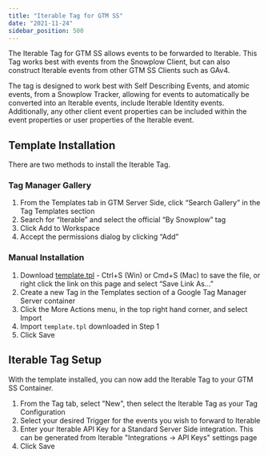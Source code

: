 ```yaml
---
title: "Iterable Tag for GTM SS"
date: "2021-11-24"
sidebar_position: 500
---
```


The Iterable Tag for GTM SS allows events to be forwarded to Iterable. This Tag works best with events from the Snowplow Client, but can also construct Iterable events from other GTM SS Clients such as GAv4.

The tag is designed to work best with Self Describing Events, and atomic events, from a Snowplow Tracker, allowing for events to automatically be converted into an Iterable events, include Iterable Identity events. Additionally, any other client event properties can be included within the event properties or user properties of the Iterable event.

## Template Installation

There are two methods to install the Iterable Tag.

### Tag Manager Gallery

1. From the Templates tab in GTM Server Side, click “Search Gallery” in the Tag Templates section
2. Search for “Iterable” and select the official “By Snowplow” tag
3. Click Add to Workspace
4. Accept the permissions dialog by clicking “Add”

### Manual Installation

1. Download [template.tpl](https://raw.githubusercontent.com/snowplow/snowplow-gtm-server-side-iterable-tag/main/template.tpl) - Ctrl+S (Win) or Cmd+S (Mac) to save the file, or right click the link on this page and select “Save Link As…”
2. Create a new Tag in the Templates section of a Google Tag Manager Server container
3. Click the More Actions menu, in the top right hand corner, and select Import
4. Import `template.tpl` downloaded in Step 1
5. Click Save

## Iterable Tag Setup

With the template installed, you can now add the Iterable Tag to your GTM SS Container.

1. From the Tag tab, select "New", then select the Iterable Tag as your Tag Configuration
2. Select your desired Trigger for the events you wish to forward to Iterable
3. Enter your Iterable API Key for a Standard Server Side integration. This can be generated from Iterable "Integrations -> API Keys" settings page
4. Click Save
